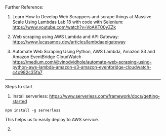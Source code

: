 Further Reference: 

1. Learn How to Develop Web Scrappers and scrape things at Massive Scale Using Lambdas Lab 18 with code with Selenium: https://www.youtube.com/watch?v=VoAKT00yZZk

1. Web scraping using AWS Lambda and API Gateway:
https://www.lucasamos.dev/articles/lambdaapigateway

2. Automate Web Scraping Using Python, AWS Lambda, Amazon S3 and Amazon EventBridge CloudWatch https://medium.com/@vinodvidhole/automate-web-scraping-using-python-aws-lambda-amazon-s3-amazon-eventbridge-cloudwatch-c4c982c35fa7

---

Steps to start

1. Install serverless: https://www.serverless.com/framework/docs/getting-started

`npm install -g serverless`

This helps us to easily deploy to AWS service.

2. 